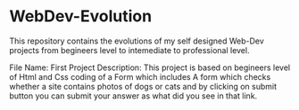 # WebDev-Evolution

This repository contains the evolutions of my self designed Web-Dev projects from begineers level to intemediate to professional level.

File Name: First Project
Description: This project is based on begineers level of Html and Css coding of a Form which includes A form which checks whether a site contains photos of dogs or cats and by clicking on submit button you can submit your answer as what did you see in that link.
